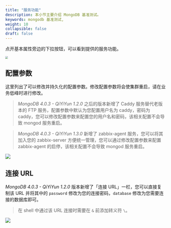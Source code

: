 ```yaml
---
title: "服务功能"
description: 本小节主要介绍 MongoDB 基准测试。 
keywords: mongodb 基准测试, 
weight: 10
collapsible: false
draft: false
---
```


点开基本属性旁边的下拉按钮，可以看到提供的服务功能。

<img src="../../_images/feature.png" style="zoom:50%;" />


## 配置参数

这里列出了可以修改并持久化的配置参数。修改配置参数将会使集群重启，请在业务低峰时进行修改。

> _MongoDB 4.0.3 - QiYiYun 1.2.0_ 之后的版本新增了 Caddy 服务替代老版本的 FTP 服务，配置参数中默认为您配置用户名为 caddy，密码为 caddy，您可以修改配置参数来配置您的用户名和密码，该相关配置不会导致 mongod 服务重启。

> _MongoDB 4.0.3 - QiYiYun 1.3.0_ 新增了 zabbix-agent 服务，您可以将其加入您的 zabbix-server 方便统一管理，您可以通过修改配置参数来配置 zabbix-agent 的启停，该相关配置不会导致 mongod 服务重启。

![](../../_images/env.png)


## 连接 URL

_MongoDB 4.0.3 - QiYiYun 1.2.0_ 版本新增了「连接 URL」一栏，您可以直接复制该 URL 并将其中的 `password` 修改为您的连接密码，`database` 修改为您需要连接的数据库即可。

> 在 shell 中通过该 URL 连接时需要在 `&` 前添加转义符 `\`。

![](../../_images/connection_url.png)
